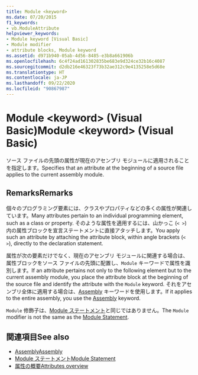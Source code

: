 ```yaml
---
title: Module <keyword>
ms.date: 07/20/2015
f1_keywords:
- vb.ModuleAttribute
helpviewer_keywords:
- Module keyword [Visual Basic]
- Module modifier
- attribute blocks, Module keyword
ms.assetid: d971b940-05ab-4d56-8485-e3b8a661906b
ms.openlocfilehash: 6c4f24ad161302835be683e9d324ce32b16c4087
ms.sourcegitcommit: d2db216e46323f73b32ae312c9e4135258e5d68e
ms.translationtype: HT
ms.contentlocale: ja-JP
ms.lasthandoff: 09/22/2020
ms.locfileid: "90867987"
---
```

# <a name="module-keyword-visual-basic"></a><span data-ttu-id="7e4aa-102">Module \<keyword> (Visual Basic)</span><span class="sxs-lookup"><span data-stu-id="7e4aa-102">Module \<keyword> (Visual Basic)</span></span>

<span data-ttu-id="7e4aa-103">ソース ファイルの先頭の属性が現在のアセンブリ モジュールに適用されることを指定します。</span><span class="sxs-lookup"><span data-stu-id="7e4aa-103">Specifies that an attribute at the beginning of a source file applies to the current assembly module.</span></span>  
  
## <a name="remarks"></a><span data-ttu-id="7e4aa-104">Remarks</span><span class="sxs-lookup"><span data-stu-id="7e4aa-104">Remarks</span></span>  

 <span data-ttu-id="7e4aa-105">個々のプログラミング要素には、クラスやプロパティなどの多くの属性が関連しています。</span><span class="sxs-lookup"><span data-stu-id="7e4aa-105">Many attributes pertain to an individual programming element, such as a class or property.</span></span> <span data-ttu-id="7e4aa-106">そのような属性を適用するには、山かっこ (`< >`) 内の属性ブロックを宣言ステートメントに直接アタッチします。</span><span class="sxs-lookup"><span data-stu-id="7e4aa-106">You apply such an attribute by attaching the attribute block, within angle brackets (`< >`), directly to the declaration statement.</span></span>  
  
 <span data-ttu-id="7e4aa-107">属性が次の要素だけでなく、現在のアセンブリ モジュールに関連する場合は、属性ブロックをソース ファイルの先頭に配置し、`Module` キーワードで属性を識別します。</span><span class="sxs-lookup"><span data-stu-id="7e4aa-107">If an attribute pertains not only to the following element but to the current assembly module, you place the attribute block at the beginning of the source file and identify the attribute with the `Module` keyword.</span></span> <span data-ttu-id="7e4aa-108">それをアセンブリ全体に適用する場合は、[Assembly](assembly.md) キーワードを使用します。</span><span class="sxs-lookup"><span data-stu-id="7e4aa-108">If it applies to the entire assembly, you use the [Assembly](assembly.md) keyword.</span></span>  
  
 <span data-ttu-id="7e4aa-109">`Module` 修飾子は、[Module ステートメント](../statements/module-statement.md)と同じではありません。</span><span class="sxs-lookup"><span data-stu-id="7e4aa-109">The `Module` modifier is not the same as the [Module Statement](../statements/module-statement.md).</span></span>  
  
## <a name="see-also"></a><span data-ttu-id="7e4aa-110">関連項目</span><span class="sxs-lookup"><span data-stu-id="7e4aa-110">See also</span></span>

- [<span data-ttu-id="7e4aa-111">Assembly</span><span class="sxs-lookup"><span data-stu-id="7e4aa-111">Assembly</span></span>](assembly.md)
- [<span data-ttu-id="7e4aa-112">Module ステートメント</span><span class="sxs-lookup"><span data-stu-id="7e4aa-112">Module Statement</span></span>](../statements/module-statement.md)
- [<span data-ttu-id="7e4aa-113">属性の概要</span><span class="sxs-lookup"><span data-stu-id="7e4aa-113">Attributes overview</span></span>](../../programming-guide/concepts/attributes/index.md)
